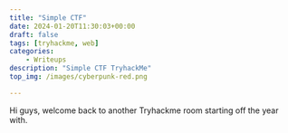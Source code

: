 ```yaml
---
title: "Simple CTF"
date: 2024-01-20T11:30:03+00:00
draft: false
tags: [tryhackme, web]
categories:
	- Writeups
description: "Simple CTF TryhackMe"
top_img: /images/cyberpunk-red.png

---
```


Hi guys, welcome back to another Tryhackme room starting off the year with.

